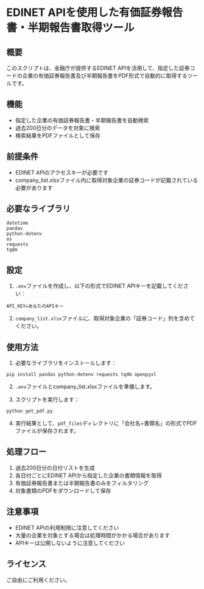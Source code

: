 # EDINET APIを使用した有価証券報告書・半期報告書取得ツール

## 概要
このスクリプトは、金融庁が提供するEDINET APIを活用して、指定した証券コードの企業の有価証券報告書及び半期報告書をPDF形式で自動的に取得するツールです。

## 機能
- 指定した企業の有価証券報告書・半期報告書を自動検索
- 過去200日分のデータを対象に検索
- 検索結果をPDFファイルとして保存

## 前提条件
- EDINET APIのアクセスキーが必要です
- company_list.xlsxファイル内に取得対象企業の証券コードが記載されている必要があります

## 必要なライブラリ
```
datetime
pandas
python-dotenv
os
requests
tqdm
```

## 設定
1. `.env`ファイルを作成し、以下の形式でEDINET APIキーを記載してください：
```
API_KEY=あなたのAPIキー
```

2. `company_list.xlsx`ファイルに、取得対象企業の「証券コード」列を含めてください。

## 使用方法
1. 必要なライブラリをインストールします：
```
pip install pandas python-dotenv requests tqdm openpyxl
```

2. `.env`ファイルとcompany_list.xlsxファイルを準備します。

3. スクリプトを実行します：
```
python get_pdf.py
```

4. 実行結果として、`pdf_files`ディレクトリに「会社名+書類名」の形式でPDFファイルが保存されます。

## 処理フロー
1. 過去200日分の日付リストを生成
2. 各日付ごとにEDINET APIから指定した企業の書類情報を取得
3. 有価証券報告書または半期報告書のみをフィルタリング
4. 対象書類のPDFをダウンロードして保存

## 注意事項
- EDINET APIの利用制限に注意してください
- 大量の企業を対象とする場合は処理時間がかかる場合があります
- APIキーは公開しないように注意してください

## ライセンス
ご自由にご利用ください。